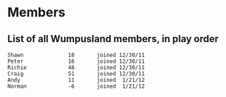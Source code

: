 Members
=======

List of all Wumpusland members, in play order
--------------------------------------------

    Shawn              18       joined 12/30/11
    Peter              16       joined 12/30/11
    Richie             48       joined 12/30/11
    Craig              51       joined 12/30/11
    Andy               11       joined  1/21/12
    Norman             -6       joined  1/21/12
